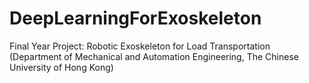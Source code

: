 # DeepLearningForExoskeleton
Final Year Project: Robotic Exoskeleton for Load Transportation (Department of Mechanical and Automation Engineering, The Chinese University of Hong Kong)
